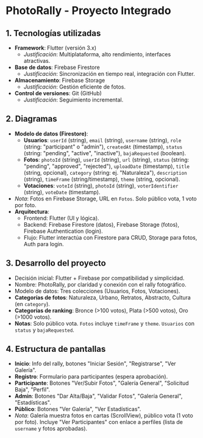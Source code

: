 # PhotoRally - Proyecto Integrado

## 1. Tecnologías utilizadas
- **Framework**: Flutter (versión 3.x)  
  - *Justificación*: Multiplataforma, alto rendimiento, interfaces atractivas.  
- **Base de datos**: Firebase Firestore  
  - *Justificación*: Sincronización en tiempo real, integración con Flutter.  
- **Almacenamiento**: Firebase Storage  
  - *Justificación*: Gestión eficiente de fotos.  
- **Control de versiones**: Git (GitHub)  
  - *Justificación*: Seguimiento incremental.  

## 2. Diagramas
- **Modelo de datos (Firestore)**:  
  - **Usuarios**: `userId` (string), `email` (string), `username` (string), `role` (string: "participant" o "admin"), `createdAt` (timestamp), `status` (string: "pending", "active", "inactive"), `bajaRequested` (boolean).  
  - **Fotos**: `photoId` (string), `userId` (string), `url` (string), `status` (string: "pending", "approved", "rejected"), `uploadDate` (timestamp), `title` (string, opcional), `category` (string: ej. "Naturaleza"), `description` (string), `timeFrame` (string/timestamp), `theme` (string, opcional).  
  - **Votaciones**: `voteId` (string), `photoId` (string), `voterIdentifier` (string), `voteDate` (timestamp).  
- *Nota*: Fotos en Firebase Storage, URL en `Fotos`. Solo público vota, 1 voto por foto.
- **Arquitectura**:  
  - Frontend: Flutter (UI y lógica).  
  - Backend: Firebase Firestore (datos), Firebase Storage (fotos), Firebase Authentication (login).  
  - Flujo: Flutter interactúa con Firestore para CRUD, Storage para fotos, Auth para login.

## 3. Desarrollo del proyecto
- Decisión inicial: Flutter + Firebase por compatibilidad y simplicidad.  
- Nombre: PhotoRally, por claridad y conexión con el rally fotográfico.  
- Modelo de datos: Tres colecciones (Usuarios, Fotos, Votaciones).  
- **Categorías de fotos**: Naturaleza, Urbano, Retratos, Abstracto, Cultura (en `category`).  
- **Categorías de ranking**: Bronce (>100 votos), Plata (>500 votos), Oro (>1000 votos).  
- **Notas**: Solo público vota. `Fotos` incluye `timeFrame` y `theme`. `Usuarios` con `status` y `bajaRequested`.

## 4. Estructura de pantallas
- **Inicio**: Info del rally, botones "Iniciar Sesión", "Registrarse", "Ver Galería".  
- **Registro**: Formulario para participantes (espera aprobación).  
- **Participante**: Botones "Ver/Subir Fotos", "Galería General", "Solicitud Baja", "Perfil".  
- **Admin**: Botones "Dar Alta/Baja", "Validar Fotos", "Galería General", "Estadísticas".  
- **Público**: Botones "Ver Galería", "Ver Estadísticas".  
- *Nota*: Galería muestra fotos en cartas (ScrollView), público vota (1 voto por foto). Incluye "Ver Participantes" con enlace a perfiles (lista de `username` y fotos aprobadas).
